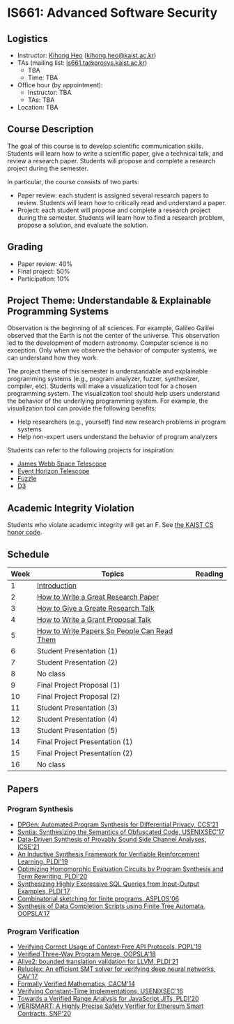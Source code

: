 # IS661: Advanced Software Security

## Logistics
- Instructor: [Kihong Heo](https://kihongheo.kaist.ac.kr) (kihong.heo@kaist.ac.kr)
- TAs (mailing list: is661.ta@prosys.kaist.ac.kr)
  - TBA
  - Time: TBA
- Office hour (by appointment):
  - Instructor: TBA
  - TAs: TBA
- Location: TBA

## Course Description
The goal of this course is to develop scientific communication skills.
Students will learn how to write a scientific paper, give a technical
talk, and review a research paper. Students will propose and complete
a research project during the semester.

In particular, the course consists of two parts:
- Paper review: each student is assigned several research papers to
  review. Students will learn how to critically read and understand
  a paper.
- Project: each student will propose and complete a research project
  during the semester. Students will learn how to find a research
  problem, propose a solution, and evaluate the solution.

## Grading
- Paper review: 40%
- Final project: 50%
- Participation: 10%

## Project Theme: Understandable & Explainable Programming Systems
Observation is the beginning of all sciences.
For example, Galileo Galilei observed that the Earth is not the center of the universe.
This observation led to the development of modern astronomy.
Computer science is no exception.
Only when we observe the behavior of computer systems,
we can understand how they work.

The project theme of this semester is understandable and explainable
programming systems (e.g., program analyzer, fuzzer, synthesizer, compiler, etc).
Students will make a visualization tool for a chosen programming system.
The visualization tool should help users understand the behavior of the
underlying programming system. For example, the visualization tool can
provide the following benefits:
- Help researchers (e.g., yourself) find new research problems in program systems
- Help non-expert users understand the behavior of program analyzers

Students can refer to the following projects for inspiration:
- [James Webb Space Telescope](https://webb.nasa.gov)
- [Event Horizon Telescope](https://eventhorizontelescope.org)
- [Fuzzle](https://softsec-kaist.github.io/Fuzzle/)
- [D3](https://d3js.org)

## Academic Integrity Violation
Students who violate academic integrity will get an F.
See [the KAIST CS honor code](https://docs.google.com/forms/d/e/1FAIpQLSdSn63tEvq6R0G6n3Cz7jKX16RWvDy2giBKm8EVJtQHUBJoDA/viewform).

## Schedule
|Week|Topics|Reading|
|----|------|-------|
|1|[Introduction](slides/lecture1.pdf)||HW0: OCaml Programming||
|2|[How to Write a Great Research Paper](https://www.youtube.com/watch?v=WP-FkUaOcOM)||
|3|[How to Give a Greate Research Talk](https://www.youtube.com/watch?v=sT_-owjKIbA)||
|4|[How to Write a Grant Proposal Talk](https://www.youtube.com/watch?v=nEuK54bo6RE)||
|5|[How to Write Papers So People Can Read Them](https://www.youtube.com/watch?v=KfEVdMMY1aQ)||
|6|Student Presentation (1)||
|7|Student Presentation (2)||
|8|No class|||
|9|Final Project Proposal (1)|||
|10|Final Project Proposal (2)|||
|11|Student Presentation (3)||
|12|Student Presentation (4)||
|13|Student Presentation (5)||
|14|Final Project Presentation (1)|||
|15|Final Project Presentation (2)|||
|16|No class|||

## Papers
### Program Synthesis
- [DPGen: Automated Program Synthesis for Differential Privacy, CCS'21](https://arxiv.org/abs/2109.07441)
- [Syntia: Synthesizing the Semantics of Obfuscated Code, USENIXSEC'17](https://www.usenix.org/conference/usenixsecurity17/technical-sessions/presentation/blazytko)
- [Data-Driven Synthesis of Provably Sound Side Channel Analyses, ICSE'21](https://ieeexplore.ieee.org/document/9402113)
- [An Inductive Synthesis Framework for Verifiable Reinforcement Learning, PLDI'19](https://dl.acm.org/doi/10.1145/3314221.3314638)
- [Optimizing Homomorphic Evaluation Circuits by Program Synthesis and Term Rewriting, PLDI'20](https://dl.acm.org/doi/abs/10.1145/3385412.3385996)
- [Synthesizing Highly Expressive SQL Queries from Input-Output Examples, PLDI'17](https://dl.acm.org/doi/10.1145/3062341.3062365)
- [Combinatorial sketching for finite programs, ASPLOS'06](https://dl.acm.org/doi/10.1145/1168919.1168907)
- [Synthesis of Data Completion Scripts using Finite Tree Automata, OOPSLA'17](https://dl.acm.org/doi/10.1145/3133886)

### Program Verification
- [Verifying Correct Usage of Context-Free API Protocols, POPL'19](https://dl.acm.org/doi/10.1145/3434298)
- [Verified Three-Way Program Merge, OOPSLA'18](https://dl.acm.org/doi/10.1145/3276535)
- [Alive2: bounded translation validation for LLVM, PLDI'21](https://dl.acm.org/doi/10.1145/3453483.3454030)
- [Reluplex: An efficient SMT solver for verifying deep neural networks, CAV'17](https://link.springer.com/chapter/10.1007/978-3-319-63387-9_5)
- [Formally Verified Mathematics, CACM'14](https://dl.acm.org/doi/pdf/10.1145/2591012)
- [Verifying Constant-Time Implementations, USENIXSEC'16](https://www.usenix.org/conference/usenixsecurity16/technical-sessions/presentation/almeida)
- [Towards a Verified Range Analysis for JavaScript JITs, PLDI'20](https://www.cs.utexas.edu/~hovav/dist/vera.pdf)
- [VERISMART: A Highly Precise Safety Verifier for Ethereum Smart Contracts, SNP'20](http://prl.korea.ac.kr/~pronto/home/papers/snp20.pdf)
